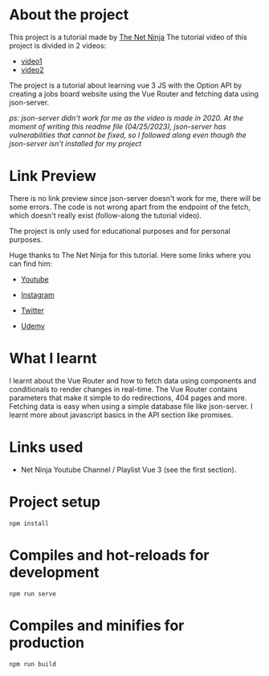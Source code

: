 # About the project
This project is a tutorial made by [The Net Ninja](https://www.youtube.com/playlist?list=PL4cUxeGkcC9hYYGbV60Vq3IXYNfDk8At1)
The tutorial video of this project is divided in 2 videos: 
- [video1](https://youtu.be/juocv4AtrHo)
- [video2](https://youtu.be/7iDGJolHFmU)

The project is a tutorial about learning vue 3 JS with the Option API by creating
a jobs board website using the Vue Router and fetching data using json-server.

*ps: json-server didn't work for me as the video is made in 2020. At the moment 
of writing this readme file (04/25/2023), json-server has vulnerabilities that
cannot be fixed, so I followed along even though the json-server isn't installed
for my project*

# Link Preview
There is no link preview since json-server doesn't work for me, there will be
some errors. The code is not wrong apart from the endpoint of the fetch, which
doesn't really exist (follow-along the tutorial video).

The project is only used for educational purposes and for personal purposes.

Huge thanks to The Net Ninja for this tutorial. 
Here some links where you can find him:

- [Youtube](https://www.youtube.com/@NetNinja)

- [Instagram](https://www.instagram.com/thenetninja/)

- [Twitter](https://twitter.com/thenetninjauk)

- [Udemy](https://www.udemy.com/user/47fd83f6-5e4a-4e87-a0f0-519ac51f91b6/)


# What I learnt 

I learnt about the Vue Router and how to fetch data using components and 
conditionals to render changes in real-time. The Vue Router contains parameters
that make it simple to do redirections, 404 pages and more. Fetching data is 
easy when using a simple database file like json-server. I learnt more about 
javascript basics in the API section like promises.

# Links used 
- Net Ninja Youtube Channel / Playlist Vue 3 (see the first section).

# Project setup

```npm install```

# Compiles and hot-reloads for development 

```npm run serve```

# Compiles and minifies for production 

```npm run build```
